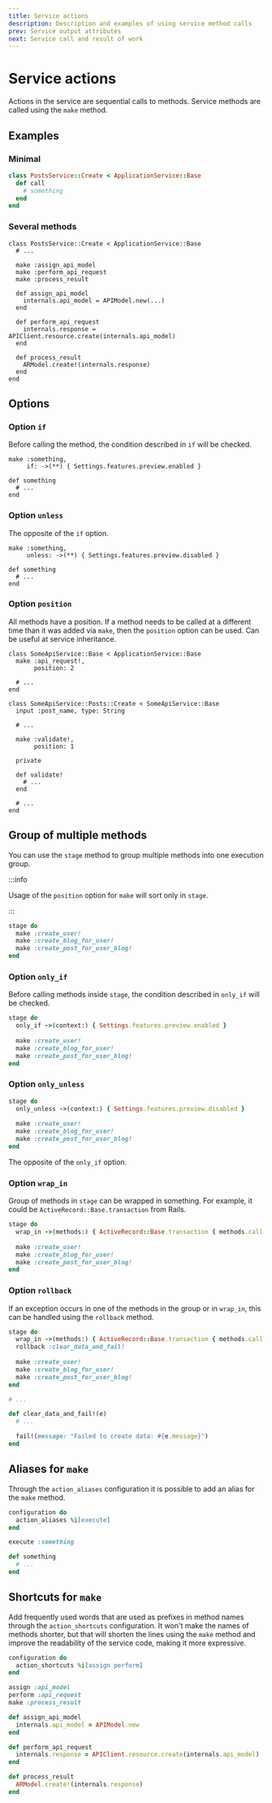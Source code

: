 ```yaml
---
title: Service actions
description: Description and examples of using service method calls
prev: Service output attributes
next: Service call and result of work
---
```


# Service actions

Actions in the service are sequential calls to methods.
Service methods are called using the `make` method.

## Examples

### Minimal

```ruby
class PostsService::Create < ApplicationService::Base
  def call
    # something
  end
end
```

### Several methods

```ruby{4-6,8,12,16}
class PostsService::Create < ApplicationService::Base
  # ...

  make :assign_api_model
  make :perform_api_request
  make :process_result

  def assign_api_model
    internals.api_model = APIModel.new(...)
  end

  def perform_api_request
    internals.response = APIClient.resource.create(internals.api_model)
  end

  def process_result
    ARModel.create!(internals.response)
  end
end
```

## Options

### Option `if`

Before calling the method, the condition described in `if` will be checked.

```ruby{2}
make :something,
     if: ->(**) { Settings.features.preview.enabled }

def something
  # ...
end
```

### Option `unless`

The opposite of the `if` option.

```ruby{2}
make :something,
     unless: ->(**) { Settings.features.preview.disabled }

def something
  # ...
end
```

### Option `position`

All methods have a position.
If a method needs to be called at a different time than it was added via `make`, then the `position` option can be used.
Can be useful at service inheritance.

```ruby{3,14}
class SomeApiService::Base < ApplicationService::Base
  make :api_request!,
       position: 2

  # ...
end

class SomeApiService::Posts::Create < SomeApiService::Base
  input :post_name, type: String

  # ...
  
  make :validate!,
       position: 1

  private

  def validate!
    # ...
  end

  # ...
end
```

## Group of multiple methods

You can use the `stage` method to group multiple methods into one execution group.

:::info

Usage of the `position` option for `make` will sort only in `stage`.

:::

```ruby
stage do
  make :create_user!
  make :create_blog_for_user!
  make :create_post_for_user_blog!
end
```

### Option `only_if`

Before calling methods inside `stage`, the condition described in `only_if` will be checked.

```ruby {2}
stage do
  only_if ->(context:) { Settings.features.preview.enabled }
  
  make :create_user!
  make :create_blog_for_user!
  make :create_post_for_user_blog!
end
```

### Option `only_unless`

```ruby {2}
stage do
  only_unless ->(context:) { Settings.features.preview.disabled }
  
  make :create_user!
  make :create_blog_for_user!
  make :create_post_for_user_blog!
end
```

The opposite of the `only_if` option.

### Option `wrap_in`

Group of methods in `stage` can be wrapped in something.
For example, it could be `ActiveRecord::Base.transaction` from Rails.

```ruby {2}
stage do
  wrap_in ->(methods:) { ActiveRecord::Base.transaction { methods.call } }
  
  make :create_user!
  make :create_blog_for_user!
  make :create_post_for_user_blog!
end
```

### Option `rollback`

If an exception occurs in one of the methods in the group or in `wrap_in`, this can be handled using the `rollback` method.

```ruby {3,12}
stage do
  wrap_in ->(methods:) { ActiveRecord::Base.transaction { methods.call } }
  rollback :clear_data_and_fail!
  
  make :create_user!
  make :create_blog_for_user!
  make :create_post_for_user_blog!
end

# ...

def clear_data_and_fail!(e)
  # ...

  fail!(message: "Failed to create data: #{e.message}")
end
```

## Aliases for `make`

Through the `action_aliases` configuration it is possible to add an alias for the `make` method.

```ruby {2,5}
configuration do
  action_aliases %i[execute]
end

execute :something

def something
  # ...
end
```

## Shortcuts for `make`

Add frequently used words that are used as prefixes in method names through the `action_shortcuts` configuration.
It won't make the names of methods shorter, but that will shorten the lines using the `make` method and improve the readability of the service code, making it more expressive.

```ruby {2,5,6,9,13}
configuration do
  action_shortcuts %i[assign perform]
end

assign :api_model
perform :api_request
make :process_result

def assign_api_model
  internals.api_model = APIModel.new
end

def perform_api_request
  internals.response = APIClient.resource.create(internals.api_model)
end

def process_result
  ARModel.create!(internals.response)
end
```
